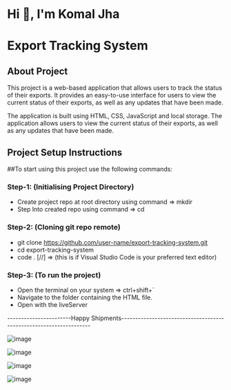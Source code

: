 # Hi 👋, I'm Komal Jha

# Export Tracking System

## About Project

This project is a web-based application that allows users to track the status of their exports. It provides an easy-to-use interface for users to view the current status of their exports, as well as any updates that have been made.

The application is built using HTML, CSS, JavaScript and local storage. The application allows users to view the current status of their exports, as well as any updates that have been made.


## Project Setup Instructions

##To start using this project use the following commands:

### Step-1: (Initialising Project Directory)

- Create project repo  at root directory using command => mkdir <folder-name>
- Step Into created repo using command => cd <folder-name>

### Step-2: (Cloning git repo remote)

- git clone https://github.com/user-name/export-tracking-system.git
- cd export-tracking-system
- code . [//] => (this is if Visual Studio Code is your preferred text editor)

### Step-3: (To run the project)

- Open the terminal on your system => ctrl+shift+`
- Navigate to the folder containing the HTML file.
- Open with the liveServer


-----------------------Happy Shipments-------------------------------------------------------------------


![image](https://user-images.githubusercontent.com/121658198/216406112-1fe3cae5-dad1-442f-b9fc-fb394efcfd5f.png)

![image](https://user-images.githubusercontent.com/121658198/216406463-795cd141-81e5-4917-bf7c-af41b7e3c3ef.png)

![image](https://user-images.githubusercontent.com/121658198/216408493-fa8df5ed-a553-4304-8b2a-fe8b28faeb70.png)

![image](https://user-images.githubusercontent.com/121658198/216411557-6e71f13b-dfa4-4bae-a5a8-d4ba06bb84e5.png)


